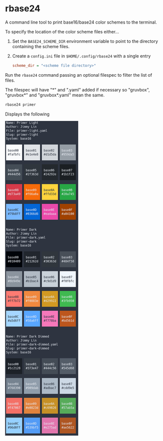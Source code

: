 # rbase24

A command line tool to print base16/base24 color schemes to the terminal.

To specify the location of the color scheme files either...

1. Set the `BASE24_SCHEME_DIR` environment variable to point to the directory
   containing the scheme files.
2. Create a `config.ini` file in `$HOME/.config/rbase24` with a single entry
   
   ```ini
   scheme_dir = "<scheme file directory>"
   ```

Run the `rbase24` command passing an optional filespec to filter the list of
files.

The filespec will have "\*" and ".yaml" added if necessary so
"gruvbox", "gruvbox\*" and "gruvbox*.yaml" mean the same.

```bash
rbase24 primer
```

Displays the following

![console output](https://github.com/sffjunkie/rbase24/blob/main/src/doc/swappy-20240422-174952.png)
